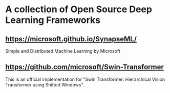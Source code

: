 # A collection of Open Source Deep Learning Frameworks


## https://microsoft.github.io/SynapseML/
Simple and Distributed Machine Learning by Microsoft

## https://github.com/microsoft/Swin-Transformer
This is an official implementation for "Swin Transformer: Hierarchical Vision Transformer using Shifted Windows".